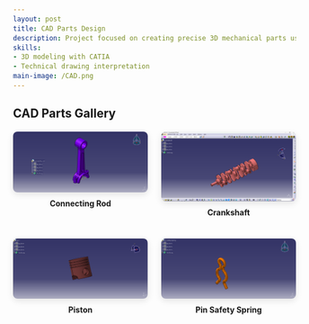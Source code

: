 ```yaml
---
layout: post
title: CAD Parts Design
description: Project focused on creating precise 3D mechanical parts using CATIA software, emphasizing modeling skills and technical detailing.
skills:
- 3D modeling with CATIA
- Technical drawing interpretation
main-image: /CAD.png
---
```


## CAD Parts Gallery

<div class="cad-gallery">
  <div class="cad-item">
    <img src="1.png" alt="Connecting Rod">
    <p><strong>Connecting Rod</strong></p>
  </div>
  <div class="cad-item">
    <img src="2.png" alt="Crankshaft">
    <p><strong>Crankshaft</strong></p>
  </div>
  <div class="cad-item">
    <img src="3.png" alt="Piston">
    <p><strong>Piston</strong></p>
  </div>
  <div class="cad-item">
    <img src="4.png" alt="Pin Safety Spring">
    <p><strong>Pin Safety Spring</strong></p>
  </div>
</div>

<style>
.cad-gallery {
  display: grid;
  grid-template-columns: repeat(auto-fit, minmax(220px, 1fr));
  gap: 24px;
  margin-top: 20px;
}
.cad-item {
  text-align: center;
}
.cad-item img {
  max-height: 400px;
  width: auto;
  border-radius: 8px;
  box-shadow: 0 4px 12px rgba(0,0,0,0.1);
}
.cad-item p {
  margin-top: 8px;
  font-weight: bold;
}
</style>
